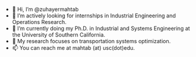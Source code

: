- 👋 Hi, I’m @zuhayermahtab
- 👀 I’m actively looking for internships in Industrial Engineering and Operations Research.
- 🌱 I’m currently doing my Ph.D. in Industrial and Systems Engineering at the University of Southern California.
- 🔬 My research focuses on transportation systems optimization.
- 📫 You can reach me at mahtab (at) usc(dot)edu.

<!---
zuhayermahtab/zuhayermahtab is a ✨ special ✨ repository because its `README.md` (this file) appears on your GitHub profile.
You can click the Preview link to take a look at your changes.
--->
